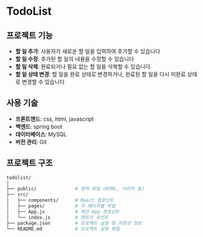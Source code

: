 # TodoList

## 프로젝트 기능

- **할 일 추가**: 사용자가 새로운 할 일을 입력하여 추가할 수 있습니다
- **할 일 수정**: 추가된 할 일의 내용을 수정할 수 있습니다
- **할 일 삭제**: 완료되거나 필요 없는 할 일을 삭제할 수 있습니다
- **할 일 상태 변경**: 할 일을 완료 상태로 변경하거나, 완료된 할 일을 다시 미완료 상태로 변경할 수 있습니다

## 사용 기술

- **프론트엔드**: css, html, javascript
- **백엔드**: spring boot
- **데이터베이스**: MySQL
- **버전 관리**: Git

## 프로젝트 구조

```bash
todolist/
│
├── public/              # 정적 파일 (HTML, 이미지 등)
├── src/
│   ├── components/      # React 컴포넌트
│   ├── pages/           # 각 페이지별 파일
│   ├── App.js           # 메인 App 컴포넌트
│   └── index.js         # 엔트리 포인트
├── package.json         # 프로젝트 설정 및 의존성 정보
└── README.md            # 프로젝트 설명 파일
